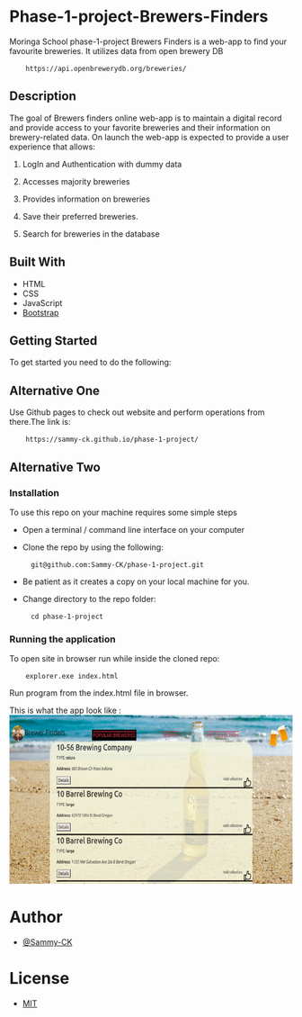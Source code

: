 # Phase-1-project-Brewers-Finders
Moringa School phase-1-project Brewers Finders is a web-app to find your favourite breweries. It utilizes data from open brewery DB

        https://api.openbrewerydb.org/breweries/

## Description
The goal of Brewers finders online web-app is to maintain a digital record and provide access
to your favorite breweries and their information on brewery-related data. On launch the web-app is
expected to provide a user experience that allows:

1) LogIn and Authentication with dummy data

2) Accesses majority breweries 

3) Provides information on breweries

4) Save their preferred breweries.

5) Search for breweries in the database

## Built With

- HTML
- CSS
- JavaScript
- [Bootstrap](https://getbootstrap.com/)


## Getting Started
 To get started you need to do the following:

## Alternative One
Use Github pages to check out website and perform operations from there.The link is:

        https://sammy-ck.github.io/phase-1-project/

## Alternative Two

### Installation
To use this repo on your machine requires some simple steps

- Open a terminal / command line interface on your computer

- Clone the repo by using the following:
            
        git@github.com:Sammy-CK/phase-1-project.git

- Be patient as it creates a copy on your local machine for you.

- Change directory to the repo folder:

        cd phase-1-project

### Running the application
To open site in browser run while inside the cloned repo:

        explorer.exe index.html

Run program from the index.html file in browser.

This is what the app look like :
<img src="./images/sample.png" width="600px" height="300px">
    

# Author
- [@Sammy-CK](https://www.github.com/Sammy-CK)

# License
- [MIT](https://choosealicense.com/licenses/mit/)
